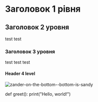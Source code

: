 # Заголовок 1 рівня 
## Заголовок 2 уровня
test test
### Заголовок 3 уровня
test test test
#### Header 4 level


![zander-on-the-bottom--bottom-is-sandy](https://github.com/user-attachments/assets/240edf20-02a4-431b-8572-7c9a430d06f8)

def greet():
    print("Hello, world!")
